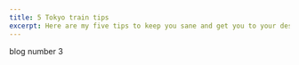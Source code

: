 ```yaml
---
title: 5 Tokyo train tips
excerpt: Here are my five tips to keep you sane and get you to your destination on the Tokyo Subway.
---
```


blog number 3